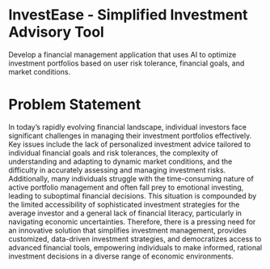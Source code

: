 # InvestEase - Simplified Investment Advisory Tool
Develop a financial management application that uses AI to optimize investment portfolios based on user risk tolerance, financial goals, and market conditions.

# Problem Statement
In today’s rapidly evolving financial landscape, individual investors face significant challenges in managing their investment portfolios effectively. Key issues include the lack of personalized investment advice tailored to individual financial goals and risk tolerances, the complexity of understanding and adapting to dynamic market conditions, and the difficulty in accurately assessing and managing investment risks. Additionally, many individuals struggle with the time-consuming nature of active portfolio management and often fall prey to emotional investing, leading to suboptimal financial decisions. This situation is compounded by the limited accessibility of sophisticated investment strategies for the average investor and a general lack of financial literacy, particularly in navigating economic uncertainties. Therefore, there is a pressing need for an innovative solution that simplifies investment management, provides customized, data-driven investment strategies, and democratizes access to advanced financial tools, empowering individuals to make informed, rational investment decisions in a diverse range of economic environments.

